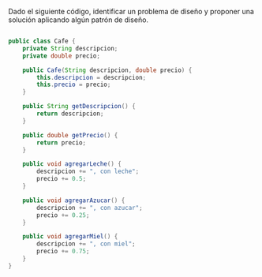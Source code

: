 Dado el siguiente código, identificar un problema de diseño y proponer una solución aplicando algún patrón de diseño.

```java

public class Cafe {
    private String descripcion;
    private double precio;

    public Cafe(String descripcion, double precio) {
        this.descripcion = descripcion;
        this.precio = precio;
    }

    public String getDescripcion() {
        return descripcion;
    }

    public double getPrecio() {
        return precio;
    }

    public void agregarLeche() {
        descripcion += ", con leche";
        precio += 0.5;
    }

    public void agregarAzucar() {
        descripcion += ", con azucar";
        precio += 0.25;
    }

    public void agregarMiel() {
        descripcion += ", con miel";
        precio += 0.75;
    }
}
```
